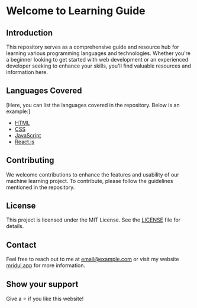# Welcome to Learning Guide

## Introduction

This repository serves as a comprehensive guide and resource hub for learning various programming languages and technologies. Whether you're a beginner looking to get started with web development or an experienced developer seeking to enhance your skills, you'll find valuable resources and information here.

## Languages Covered

[Here, you can list the languages covered in the repository. Below is an example:]

- [HTML](HTML.md)
- [CSS](CSS.md)
- [JavaScript](JavaScript.md)
- [React.js](React.md)

## Contributing

We welcome contributions to enhance the features and usability of our machine learning project. To contribute, please follow the guidelines mentioned in the repository.

## License

This project is licensed under the MIT License. See the [LICENSE](LICENSE) file for details.

## Contact

Feel free to reach out to me at [email@example.com](mailto:mridulmkumar07@gmail.com) or visit my website <a href="https://mridul0703.vercel.app/" target="_blank">mridul.app</a> for more information.

## Show your support

Give a ⭐ if you like this website!

